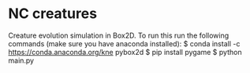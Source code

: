 # NC creatures
Creature evolution simulation in Box2D.
To run this run the following commands (make sure you have anaconda installed):
  $ conda install -c https://conda.anaconda.org/kne pybox2d
  $ pip install pygame
  $ python main.py
